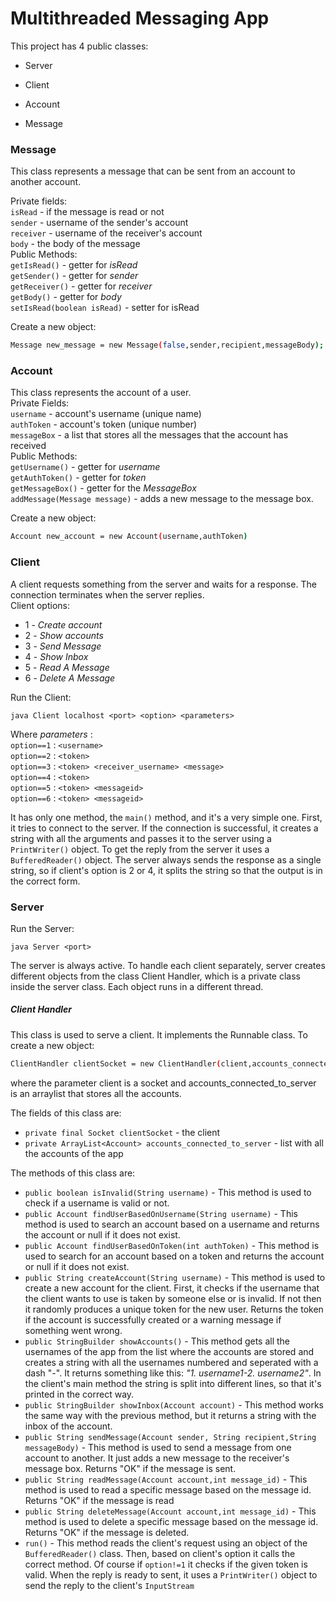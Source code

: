 # Multithreaded Messaging App

This project has 4 public classes:

- Server

- Client

- Account

- Message

### Message
This class represents a message that can be sent from an account
to another account. <br>

Private fields: <br>
`isRead` - if the message is read or not <br>
`sender` - username of the sender's account <br>
`receiver` - username of the receiver's account <br>
`body` - the body of the message <br>
Public Methods: <br>
`getIsRead()` - getter for *isRead* <br>
`getSender()` - getter for *sender*<br>
`getReceiver()` - getter for *receiver* <br>
`getBody()` - getter for *body* <br>
`setIsRead(boolean isRead)` - setter for isRead <br>

Create a new object:
```sh
Message new_message = new Message(false,sender,recipient,messageBody);
```

### Account
This class represents the account of a user. <br>
Private Fields: <br>
`username` - account's username (unique name) <br>
`authToken` - account's token (unique number) <br>
`messageBox` - a list that stores all the messages that the account has received <br>
Public Methods: <br>
`getUsername()` - getter for *username* <br>
`getAuthToken()` - getter for *token* <br>
`getMessageBox()` - getter for the *MessageBox* <br>
`addMessage(Message message)` - adds a new message to the message box. <br>

Create a new object: <br>
```sh
Account new_account = new Account(username,authToken)
```


### Client
A client requests something from the server and waits for a response.
The connection terminates when the server replies. <br>
Client options:
- 1 - *Create account*
- 2 - *Show accounts*
- 3 - *Send Message*
- 4 - *Show Inbox*
- 5 - *Read A Message*
- 6 - *Delete A Message*

Run the Client:
```shell
java Client localhost <port> <option> <parameters>
```
Where *parameters* : <br>
`option==1` : `<username>` <br>
`option==2` : `<token>` <br>
`option==3` : `<token> <receiver_username> <message>` <br>
`option==4` : `<token>` <br>
`option==5` : `<token> <messageid>` <br>
`option==6` : `<token> <messageid>` <br>

It has only one method, the `main()` method, and it's a very simple one. First, it tries to connect to the server.
If the connection is successful, it creates a string with all the arguments
and passes it to the server using a `PrintWriter()` object.
To get the reply from the server it uses a `BufferedReader()` object.
The server always sends the response as a single string, so if
client's option is 2 or 4, it splits the string so that the output is in the correct form.

### Server
Run the Server:
```shell
java Server <port>
```
The server is always active. To handle each client separately, 
server creates different objects from the class
Client Handler, which is a private class inside the server class.
Each object runs in a different thread.
##### Client Handler
This class is used to serve a client. It implements the Runnable class.
To create a new object:
```sh
ClientHandler clientSocket = new ClientHandler(client,accounts_connected_to_server);
```
where the parameter client is a socket and accounts_connected_to_server is 
an arraylist that stores all the accounts. 

The fields of this class are:
- `private final Socket clientSocket` - the client
- `private ArrayList<Account> accounts_connected_to_server` - list with all the accounts of the app

The methods of this class are:
- `public boolean isInvalid(String username)` - This method is used to check if a username is valid or not.
- `public Account findUserBasedOnUsername(String username)` - This method is used to search an account based on a username
and returns the account or null if it does not exist.
- `public Account findUserBasedOnToken(int authToken)` - This method is used to search for an account based on a token and returns
the account or null if it does not exist.
- `public String createAccount(String username)` - This method is used to create a new account for the client. 
First, it checks if the username that the client wants to use is taken by someone else or is invalid. If not then it randomly produces
a unique token for the new user. Returns the token if the account is successfully created or a warning message if something went wrong.
- `public StringBuilder showAccounts()` - This method gets all the usernames of the app from the list where the accounts 
are stored and creates a string with all the usernames numbered and seperated with a dash "-". It 
returns something like this: *"1. username1-2. username2"*. In the client's main method the string is split into different lines,
so that it's printed in the correct way.
- `public StringBuilder showInbox(Account account)` - This method works the same way with the previous method, but it returns
a string with the inbox of the account.
- `public String sendMessage(Account sender, String recipient,String messageBody)` - This method is used to send a message from one
account to another. It just adds a new message to the receiver's message box. Returns "OK" if the message is sent.
- `public String readMessage(Account account,int message_id)` - This method is used to read a specific message based on the message id. Returns "OK" if the message is read
- `public String deleteMessage(Account account,int message_id)` - This method is used to delete a specific message based on the message id. Returns "OK" if the message is deleted.
- `run()` - This method reads the client's request using an object of the `BufferedReader()` class. Then, based on client's
option it calls the correct method. Of course if `option!=1` it checks if the given token is valid. When the reply is ready to sent, it uses a `PrintWriter()` object to send the reply to the client's `InputStream`


